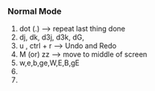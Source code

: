 ### Normal Mode
1. dot (.) --> repeat last thing done
2. dj, dk, d3j, d3k, dG, 
3. u , ctrl + r --> Undo and Redo
4. M (or) zz --> move to middle of screen
5. w,e,b,ge,W,E,B,gE
6. 
7. 
